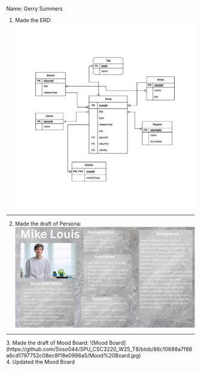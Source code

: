 Name: Gerry Summers
1. Made the  ERD:
![alt image](https://github.com/Soso044/SPU_CSC3220_W25_T8/blob/Gerry's/Screenshot%202025-02-03%20182339.png?raw=true)

-----------------------------------------------------------------------------------------------------------------------
2. Made the draft of Persona:
![alt image](https://github.com/Soso044/SPU_CSC3220_W25_T8/blob/Gerry's/Mike%20Louis.jpg?raw=true)
<hr>
3. Made the draft of Mood Board:
![Mood Board](https://github.com/Soso044/SPU_CSC3220_W25_T8/blob/86c10688a7f88a6cd1797752c08ec8f18e0996a5/Mood%20Board.jpg)
<br>
4. Updated the Mood Board
